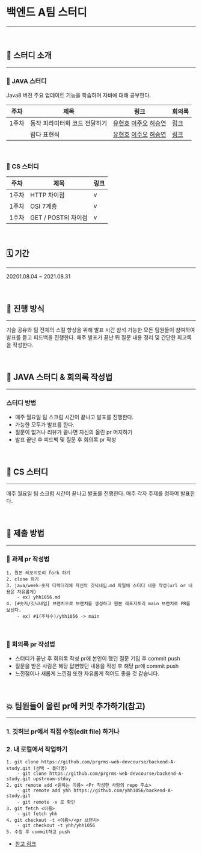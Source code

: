 # 백엔드 A팀 스터디

---

</br>

## 📔 스터디 소개
---


### 📌 JAVA 스터디

Java8 버전 주요 업데이트 기능을 학습하며 자바에 대해 공부한다.


|주차|제목|링크|회의록|
|---|---|---|---|
|1주차|동작 파라미터화 코드 전달하기|[유현호](https://www.notion.so/aeno/0ab365ce7f0248b49de7b0eb7882430a) [이주오](https://velog.io/@ljo_0920/%EB%8F%99%EC%9E%91-%ED%8C%8C%EB%9D%BC%EB%AF%B8%ED%84%B0%ED%99%94) [허승연]([링크](https://velog.io/@heoseungyeon/%EB%8F%99%EC%9E%91-%ED%8C%8C%EB%9D%BC%EB%AF%B8%ED%84%B0%ED%99%94-%EC%BD%94%EB%93%9C-%EC%A0%84%EB%8B%AC%ED%95%98%EA%B8%B0))|[링크](./java/week-1/meeting-log-1.md)
| |람다 표현식|[유현호](https://www.notion.so/aeno/f8291bec1d564b35be976bac4cbd3efc) [이주오](https://velog.io/@ljo_0920/%EB%9E%8C%EB%8B%A4-%ED%91%9C%ED%98%84%EC%8B%9D) [허승연]([링크](https://velog.io/@heoseungyeon/%EB%9E%8C%EB%8B%A4-%ED%91%9C%ED%98%84%EC%8B%9D))|[링크](./java/week-1/meeting-log-2.md)


</br>

### 📌 CS 스터디

|주차|제목|링크|
|---|---|---|
|1주차|HTTP 차이점|v|
|1주차|OSI 7계층|v|
|1주차|GET / POST의 차이점|v|

</br>

## 🗓 기간
---
20201.08.04 ~ 2021.08.31

</br>

## 🧩 진행 방식
---
기술 공유와 팀 전체의 스킬 향상을 위해 발표 시간 참석 가능한 모든 팀원들이 참여하여 발표를 듣고 피드백을 진행한다.
매주 발표가 끝난 뒤 질문 내용 정리 및 간단한 회고록을 작성한다.

</br>

## 📌 JAVA 스터디 & 회의록 작성법
---
### 스터디 방법
- 매주 월요일 팀 스크럼 시간이 끝나고 발표를 진행한다.
- 가능한 모두가 발표를 한다.
- 질문이 없거나 리뷰가 끝나면 자신의 올린 pr 머지하기
- 발표 끝난 후 피드백 및 질문 후 회의록 pr 작성

</br>

## 📌 CS 스터디
---
매주 월요일 팀 스크럼 시간이 끝나고 발표를 진행한다. 매주 각자 주제를 정하여 발표한다.


</br>

## 📜 제출 방법
---

### 💫 과제 pr 작성법
```
1. 원본 레포지토리 fork 하기
2. clone 하기
3. java/week-숫자 디렉터리에 자신의 깃닉네임.md 파일에 스터디 내용 작성(url or 내용은 자유롭게)
    - ex) yhh1056.md
4. [#숫자/깃닉네임] 브랜치으로 브랜치를 생성하고 원본 레포지토리 main 브랜치로 PR를 보낸다.
    - ex) #1(주차수)/yhh1056 -> main

```
</br>

### 🦧 회의록 pr 작성법
- 스터디가 끝난 후 회의록 작성 pr에 본인이 했던 질문 기입 후 commit push
- 질문을 받은 사람은 해당 답변했던 내용을 작성 후 해당 pr에 commit push
- 느낀점이나 새롭게 느낀점 또한 자유롭게 적어도 좋을 것 같습니다.


</br>


## 💥 팀원들이 올린 pr에 커밋 추가하기(참고)
---
### 1. 깃허브 pr에서 직접 수정(edit file) 하거나
### 2. 내 로컬에서 작업하기
```
1. git clone https://github.com/prgrms-web-devcourse/backend-A-study.git (선택 - 폴더명)
    - git clone https://github.com/prgrms-web-devcourse/backend-A-study.git upstream-stduy
2. git remote add <원하는 이름> <Pr 작성한 사람의 repo 주소>
    - git remote add yhh https://github.com/yhh1056/backend-A-study.git
    - git remote -v 로 확인
3. git fetch <이름>
    - git fetch yhh
4. git checkout -t <이름>/<pr 브랜치>
    - git checkout -t yhh/yhh1056
5. 수정 후 commit하고 push
```
- [참고 링크](https://tighten.co/blog/adding-commits-to-a-pull-request/)



